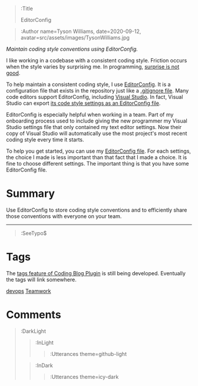 > :Title
>
> EditorConfig

> :Author name=Tyson Williams,
>         date=2020-09-12,
>         avatar=src/assets/images/TysonWilliams.jpg

_Maintain coding style conventions using EditorConfig._

I like working in a codebase with a consistent coding style.  Friction occurs when the style varies by surprising me.  In programming, [surprise is not good](https://en.wikipedia.org/wiki/Principle_of_least_astonishment).

To help maintain a consistent coding style, I use [EditorConfig](https://editorconfig.org/).  It is a configuration file that exists in the repository just like a [.gitignore file](https://git-scm.com/docs/gitignore).  Many code editors support EditorConfig, including [Visual Studio](https://docs.microsoft.com/en-us/visualstudio/ide/create-portable-custom-editor-options).  In fact, Visual Studio can export [its code style settings as an EditorConfig file](https://docs.microsoft.com/en-us/visualstudio/ide/code-styles-and-code-cleanup#code-styles-in-editorconfig-files).

EditorConfig is especially helpful when working in a team.  Part of my onboarding process used to include giving the new programmer my Visual Studio settings file that only contained my text editor settings.  Now their copy of Visual Studio will automatically use the most project's most recent coding style every time it starts.

To help you get started, you can use my [EditorConfig file](https://github.com/TysonMN/tyson-williams-blog/blob/master/src/assets/text/.editorconfig).  For each settings, the choice I made is less important than that fact that I made a choice.  It is fine to choose different settings.  The important thing is that you have some EditorConfig file.

# Summary

Use EditorConfig to store coding style conventions and to efficiently share those conventions with everyone on your team.

---

> :SeeTypo$

# Tags

The [tags feature of Coding Blog Plugin](https://connect-platform.github.io/coding-blog-plugin/tags) is still being developed.  Eventually the tags will link somewhere.

[devops](:Tag) [Teamwork](:Tag)

# Comments

> :DarkLight
> > :InLight
> >
> > > :Utterances theme=github-light
>
> > :InDark
> >
> > > :Utterances theme=icy-dark
